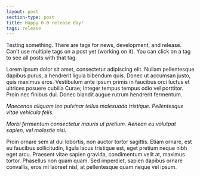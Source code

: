 ```yaml
---
layout: post
section-type: post
title: Happy 0.0 release day!
tags: release
---
```


Testing something. There are tags for news, development, and release. Can't use multiple tags on a post yet (working on it). You can click on a tag to see all posts with that tag.
 
Lorem ipsum dolor sit amet, consectetur adipiscing elit. Nullam pellentesque dapibus purus, a hendrerit ligula bibendum quis. Donec ut accumsan justo, quis maximus eros. Vestibulum ante ipsum primis in faucibus orci luctus et ultrices posuere cubilia Curae; Integer tempus tempus odio vel porttitor. Proin nec finibus dui. Donec blandit augue rutrum hendrerit fermentum. 

*Maecenas aliquam leo pulvinar tellus malesuada tristique. Pellentesque vitae vehicula felis.*

*Morbi fermentum consectetur mauris ut pretium. Aenean eu volutpat sapien, vel molestie nisi.*

Proin ornare sem at dui lobortis, non auctor tortor sagittis. Etiam ornare, est eu faucibus sollicitudin, ligula lacus tristique est, eget pretium neque nibh eget arcu. Praesent vitae sapien gravida, condimentum velit at, maximus tortor. Phasellus non quam quam. Sed imperdiet, sapien dapibus ornare convallis, eros mi laoreet nisl, at pellentesque quam neque vel ipsum.